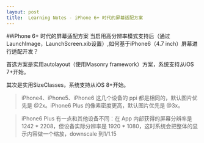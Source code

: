 ```yaml
---
layout: post
title:  Learning Notes - iPhone 6+ 时代的屏幕适配方案
---
```

##iPhone 6+ 时代的屏幕适配方案
当启用高分辨率模式支持后（通过LaunchImage，LaunchScreen.xib设置）,如何基于iPhone6（4.7 inch）屏幕进行适配开发？

首选方案是实用autolayout（使用Masonry framework）方案，系统支持从iOS 7+开始。

其次是实用SizeClasses，系统支持从iOS 8+开始。 

> iPhone4、iPhone5、iPhone6 这几个设备的 ppi 都是相同的，默认图片优先是 @2x。iPhone6 Plus 的像素密度更高，默认图片优先是 @3x。

> iPhone6 Plus 有一点和其他设备不同：在 App 内部获得的屏幕分辨率是 1242 * 2208，但设备实际分辨率是 1920 * 1080，这时系统会把整体的显示内容做一个缩放，downscale 到1/1.15

